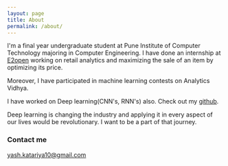 ```yaml
---
layout: page
title: About
permalink: /about/
---
```


I'm a final year undergraduate student at Pune Institute of Computer Technology majoring in Computer Engineering. I have done an internship at <a href="https://www.e2open.com/" target="_blank">E2open</a> working on retail analytics and maximizing the sale of an item by optimizing its price.

Moreover, I have participated in machine learning contests on Analytics Vidhya.

I have worked on Deep learning(CNN's, RNN's) also. Check out my <a href="https://github.com/yashk2810"  target="_blank">github</a>.

Deep learning is changing the industry and applying it in every aspect of our lives would be revolutionary. I want to be a part of that journey.



### Contact me

[yash.katariya10@gmail.com](mailto:yash.katariya10@gmail.com)
